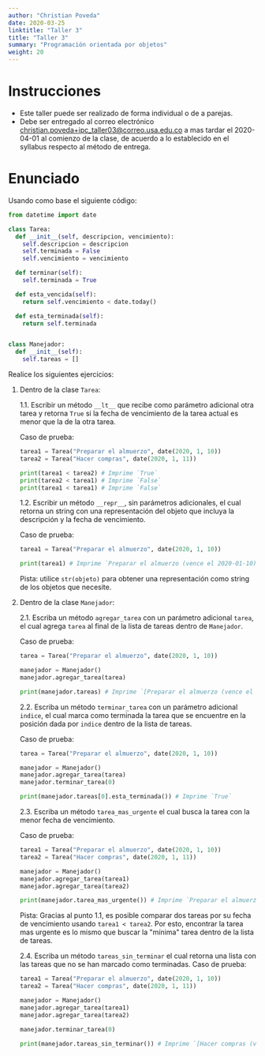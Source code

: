 ```yaml
---
author: "Christian Poveda"
date: 2020-03-25
linktitle: "Taller 3"
title: "Taller 3"
summary: "Programación orientada por objetos"
weight: 20
---
```


# Instrucciones
- Este taller puede ser realizado de forma individual o de a parejas.
- Debe ser entregado al correo electrónico
  [christian.poveda+ipc_taller03@correo.usa.edu.co](mailto:christian.poveda+ipc_taller02@correo.usa.edu.co)
  a mas tardar el 2020-04-01 al comienzo de la clase, de acuerdo a lo
  establecido en el syllabus respecto al método de entrega.

# Enunciado

Usando como base el siguiente código:

```python
from datetime import date

class Tarea:
  def __init__(self, descripcion, vencimiento):
    self.descripcion = descripcion
    self.terminada = False
    self.vencimiento = vencimiento

  def terminar(self):
    self.terminada = True

  def esta_vencida(self):
    return self.vencimiento < date.today()

  def esta_terminada(self):
    return self.terminada


class Manejador:
  def __init__(self):
    self.tareas = []
```

Realice los siguientes ejercicios:

1. Dentro de la clase `Tarea`:

    1.1. Escribir un método `__lt__` que recibe como parámetro adicional otra tarea y retorna `True` si la fecha de vencimiento de la tarea actual es menor que la de la otra tarea.

    Caso de prueba:
    ```python
    tarea1 = Tarea("Preparar el almuerzo", date(2020, 1, 10))
    tarea2 = Tarea("Hacer compras", date(2020, 1, 11))

    print(tarea1 < tarea2) # Imprime `True`
    print(tarea2 < tarea1) # Imprime `False`
    print(tarea1 < tarea1) # Imprime `False`
    ```

    1.2. Escribir un método `__repr__`, sin parámetros adicionales, el cual retorna un string con una representación del objeto que incluya la descripción y la fecha de vencimiento.

    Caso de prueba:
    ```python
    tarea1 = Tarea("Preparar el almuerzo", date(2020, 1, 10))

    print(tarea1) # Imprime `Preparar el almuerzo (vence el 2020-01-10)`
    ```

    Pista: utilice `str(objeto)` para obtener una representación como string de los objetos que necesite.


2. Dentro de la clase `Manejador`:

    2.1. Escriba un método `agregar_tarea` con un parámetro adicional `tarea`, el cual agrega `tarea` al final de la lista de tareas dentro de `Manejador`.

    Caso de prueba:
    ```python
    tarea = Tarea("Preparar el almuerzo", date(2020, 1, 10))

    manejador = Manejador()
    manejador.agregar_tarea(tarea)

    print(manejador.tareas) # Imprime `[Preparar el almuerzo (vence el 2020-01-10)]`
    ```
    2.2. Escriba un método `terminar_tarea` con un parámetro adicional `indice`, el cual marca como terminada la tarea que se encuentre en la posición dada por `indice` dentro de la lista de tareas.

    Caso de prueba:
    ```python
    tarea = Tarea("Preparar el almuerzo", date(2020, 1, 10))

    manejador = Manejador()
    manejador.agregar_tarea(tarea)
    manejador.terminar_tarea(0)

    print(manejador.tareas[0].esta_terminada()) # Imprime `True`
    ```

    2.3. Escriba un método `tarea_mas_urgente` el cual busca la tarea con la menor fecha de vencimiento.

    Caso de prueba:
    ```python
    tarea1 = Tarea("Preparar el almuerzo", date(2020, 1, 10))
    tarea2 = Tarea("Hacer compras", date(2020, 1, 11))

    manejador = Manejador()
    manejador.agregar_tarea(tarea1)
    manejador.agregar_tarea(tarea2)

    print(manejador.tarea_mas_urgente()) # Imprime `Preparar el almuerzo (vence el 2020-01-10)`
    ```

    Pista: Gracias al punto 1.1, es posible comparar dos tareas por su fecha de vencimiento usando `tarea1 < tarea2`. Por esto, encontrar la tarea mas urgente es lo mismo que buscar la "mínima" tarea dentro de la lista de tareas.

    2.4. Escriba un método `tareas_sin_terminar` el cual retorna una lista con las tareas que no se han marcado como terminadas.
    Caso de prueba:
    ```python
    tarea1 = Tarea("Preparar el almuerzo", date(2020, 1, 10))
    tarea2 = Tarea("Hacer compras", date(2020, 1, 11))

    manejador = Manejador()
    manejador.agregar_tarea(tarea1)
    manejador.agregar_tarea(tarea2)

    manejador.terminar_tarea(0)

    print(manejador.tareas_sin_terminar()) # Imprime `[Hacer compras (vence el 2020-01-11)]`
    ```

